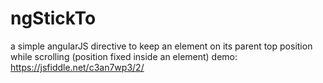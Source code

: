 # ngStickTo
a simple angularJS directive to keep an element on its parent top position while scrolling (position fixed inside an element)
demo: https://jsfiddle.net/c3an7wp3/2/

